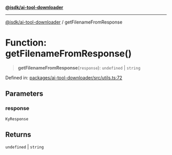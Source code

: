 [**@isdk/ai-tool-downloader**](../README.md)

***

[@isdk/ai-tool-downloader](../globals.md) / getFilenameFromResponse

# Function: getFilenameFromResponse()

> **getFilenameFromResponse**(`response`): `undefined` \| `string`

Defined in: [packages/ai-tool-downloader/src/utils.ts:72](https://github.com/isdk/ai-tool-download.js/blob/5c633badb58d2b1edcb590d9347934219b941226/src/utils.ts#L72)

## Parameters

### response

`KyResponse`

## Returns

`undefined` \| `string`
